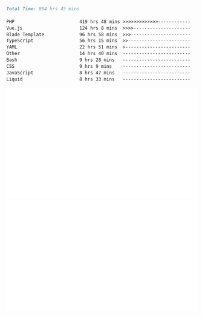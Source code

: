 <!--START_SECTION:waka-->

```markdown
Total Time: 804 hrs 45 mins

PHP                        419 hrs 48 mins >>>>>>>>>>>>>------------   51.23 %
Vue.js                     124 hrs 8 mins  >>>>---------------------   15.15 %
Blade Template             96 hrs 58 mins  >>>----------------------   11.83 %
TypeScript                 56 hrs 15 mins  >>-----------------------   06.87 %
YAML                       22 hrs 51 mins  >------------------------   02.79 %
Other                      14 hrs 40 mins  -------------------------   01.79 %
Bash                       9 hrs 28 mins   -------------------------   01.16 %
CSS                        9 hrs 9 mins    -------------------------   01.12 %
JavaScript                 8 hrs 47 mins   -------------------------   01.07 %
Liquid                     8 hrs 33 mins   -------------------------   01.04 %
```

<!--END_SECTION:waka-->
<p align="center">
    <img src="https://raw.githubusercontent.com/rjp2525/rjp2525/output/generated/overview.svg">
    <img src="https://raw.githubusercontent.com/rjp2525/rjp2525/output/generated/languages.svg">
</p>
